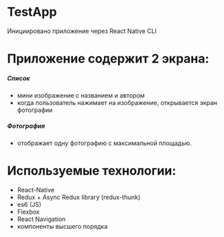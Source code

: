 # TestApp
Инициировано приложение через React Native CLI

# Приложение содержит 2 экрана:
##### Список
- мини изображение с названием и автором
- когда пользователь нажимает на изображение, открывается экран фотографии
##### Фотография
- отображает одну фотографию с максимальной площадью.

# Используемые технологии:
* React-Native
* Redux + Async Redux library (redux-thunk)
* es6 (JS)
* Flexbox
* React Navigation
* компоненты высшего порядка
